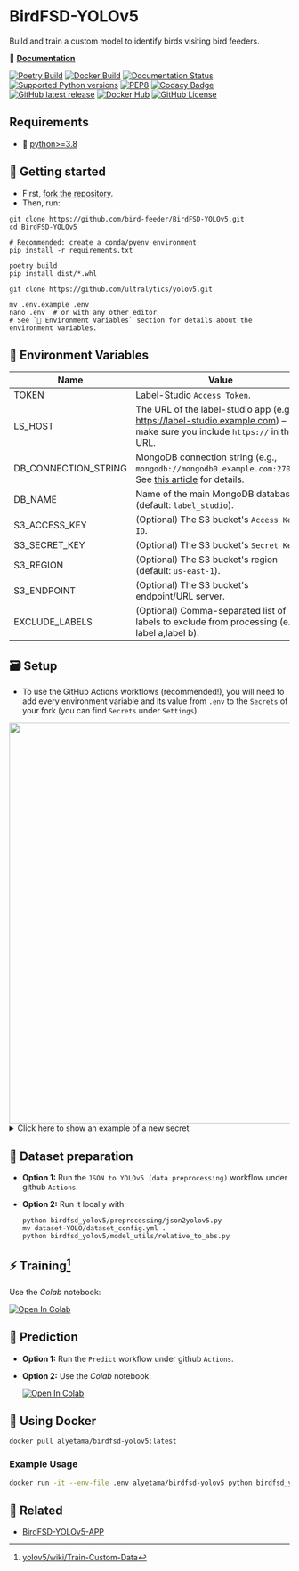 # BirdFSD-YOLOv5

Build and train a custom model to identify birds visiting bird feeders.

📖 **[Documentation](https://birdfsd-yolov5.readthedocs.io/en/latest/)**

[![Poetry Build](https://github.com/bird-feeder/BirdFSD-YOLOv5/actions/workflows/poetry-build.yml/badge.svg)](https://github.com/bird-feeder/BirdFSD-YOLOv5/actions/workflows/poetry-build.yml) [![Docker Build](https://github.com/bird-feeder/BirdFSD-YOLOv5/actions/workflows/docker-build.yml/badge.svg)](https://github.com/bird-feeder/BirdFSD-YOLOv5/actions/workflows/docker-build.yml) [![Documentation Status](https://readthedocs.org/projects/birdfsd-yolov5/badge/?version=latest)](https://birdfsd-yolov5.readthedocs.io/en/latest/?badge=latest) [![Supported Python versions](https://img.shields.io/badge/Python-%3E=3.8-blue.svg)](https://www.python.org/downloads/) [![PEP8](https://img.shields.io/badge/Code%20style-PEP%208-orange.svg)](https://www.python.org/dev/peps/pep-0008/) [![Codacy Badge](https://app.codacy.com/project/badge/Grade/8810d995e593497d9bd04afcfdc366ce)](https://www.codacy.com/gh/bird-feeder/BirdFSD-YOLOv5/dashboard?utm_source=github.com&amp;utm_medium=referral&amp;utm_content=bird-feeder/BirdFSD-YOLOv5&amp;utm_campaign=Badge_Grade) [![GitHub latest release](https://badgen.net/github/release/bird-feeder/BirdFSD-YOLOv5)](https://github.com/bird-feeder/BirdFSD-YOLOv5/releases) [![Docker Hub](https://badgen.net/badge/icon/Docker%20Hub?icon=docker&label)](https://hub.docker.com/r/alyetama/birdfsd-yolov5) [![GitHub License](https://img.shields.io/github/license/Naereen/StrapDown.js.svg)](https://github.com/bird-feeder/BirdFSD-YOLOv5/blob/main/LICENSE)

## Requirements
- 🐍 [python>=3.8](https://www.python.org/downloads/)

## 🚀 Getting started

- First, [fork the repository](https://github.com/bird-feeder/BirdFSD-YOLOv5/fork).
- Then, run:

```shell
git clone https://github.com/bird-feeder/BirdFSD-YOLOv5.git
cd BirdFSD-YOLOv5

# Recommended: create a conda/pyenv environment
pip install -r requirements.txt

poetry build
pip install dist/*.whl

git clone https://github.com/ultralytics/yolov5.git

mv .env.example .env
nano .env  # or with any other editor
# See `🌱 Environment Variables` section for details about the environment variables.
```

## 🌱 Environment Variables


| Name                 | Value                                                                                                                   |
|----------------------|-------------------------------------------------------------------------------------------------------------------------|
| TOKEN                | Label-Studio `Access Token`.                                                                                            |
| LS_HOST              | The URL of the label-studio app (e.g., https://label-studio.example.com) – make sure you include `https://` in the URL. |
| DB_CONNECTION_STRING | MongoDB connection string (e.g., `mongodb://mongodb0.example.com:27017`). See [this article](https://www.mongodb.com/docs/manual/reference/connection-string/) for details.                                                                                                |
| DB_NAME              | Name of the main MongoDB database (default: `label_studio`).                                                            |
| S3_ACCESS_KEY        | (Optional) The S3 bucket's `Access Key ID`.                                                                             |
| S3_SECRET_KEY        | (Optional) The S3 bucket's `Secret Key`.                                                                                |
| S3_REGION            | (Optional) The S3 bucket's region (default: `us-east-1`).                                                               |
| S3_ENDPOINT          | (Optional) The S3 bucket's endpoint/URL server.                                                                         |
| EXCLUDE_LABELS       | (Optional) Comma-separated list of labels to exclude from processing (e.g., label a,label b).                           |


## 🗃️ Setup

- To use the GitHub Actions workflows (recommended!), you will need to add every environment variable and its value from `.env` to the `Secrets` of your fork (you can find `Secrets` under `Settings`).

<img src="https://i.imgur.com/xlVfoxX.png"  width="720"> 

<details>
  <summary>Click here to show an example of a new secret</summary>

  <img src="https://i.imgur.com/fOKMgHy.png"  width="720"> 

</details>

## 🔧 Dataset preparation

- **Option 1:** Run the `JSON to YOLOv5 (data preprocessing)` workflow under github `Actions`.

- **Option 2:** Run it locally with:

  ```shell
  python birdfsd_yolov5/preprocessing/json2yolov5.py
  mv dataset-YOLO/dataset_config.yml .
  python birdfsd_yolov5/model_utils/relative_to_abs.py
  ```

## ⚡ Training[^1]

Use the *Colab* notebook: 

[![Open In Colab](https://colab.research.google.com/assets/colab-badge.svg)](https://colab.research.google.com/github/bird-feeder/BirdFSD-YOLOv5/blob/main/notebooks/BirdFSD_YOLOv5_train.ipynb)

## 📝 Prediction

- **Option 1:** Run the `Predict` workflow under github `Actions`.
- **Option 2:** Use the *Colab* notebook:

  [![Open In Colab](https://colab.research.google.com/assets/colab-badge.svg)](https://colab.research.google.com/github/bird-feeder/BirdFSD-YOLOv5/blob/main/notebooks/BirdFSDV1_YOLOv5_LS_Predict.ipynb)
  
  
## 🐳 Using Docker
```sh
docker pull alyetama/birdfsd-yolov5:latest
```

### Example Usage
```sh
docker run -it --env-file .env alyetama/birdfsd-yolov5 python birdfsd_yolov5/preprocessing/json2yolov5.py
```


## 🔖 Related

- [BirdFSD-YOLOv5-APP](https://github.com/bird-feeder/BirdFSD-YOLOv5-App)


[^1]: [yolov5/wiki/Train-Custom-Data](https://github.com/ultralytics/yolov5/wiki/Train-Custom-Data)
